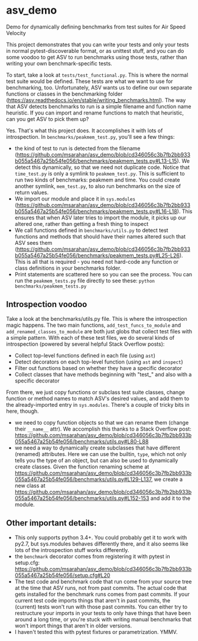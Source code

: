 # asv_demo
Demo for dynamically defining benchmarks from test suites for Air Speed Velocity

This project demonstrates that you can write your tests and only your tests in
normal pytest-discoverable format, or as unittest stuff, and you can do some
voodoo to get ASV to run benchmarks using those tests, rather than writing your
own benchmark-specific tests.

To start, take a look at ``tests/test_functional.py``. This is where the normal test
suite would be defined. These tests are what we want to use for benchmarking,
too. Unfortunately, ASV wants us to define our own separate functions or classes
in the benchmarking folder
(https://asv.readthedocs.io/en/stable/writing_benchmarks.html). The way that ASV
detects benchmarks to run is a simple filename and function name heuristic. If
you can import and rename functions to match that heuristic, can you get ASV to
pick them up?

Yes. That's what this project does. It accomplishes it with lots of introspection. In
``benchmarks/peakmem_test.py``, you'll see a few things:

* the kind of test to run is detected from the filename
  (https://github.com/msarahan/asv_demo/blob/cd346056c3b7fb2bb933b055a5467a25b54fe056/benchmarks/peakmem_tests.py#L13-L15).
  We detect this dynamically, so that we need not duplicate code. Notice that
  ``time_test.py`` is only a symlink to ``peakmem_test.py``. This is sufficient to run
  two kinds of benchmarks: peakmem and time. You could create another symlink,
  ``mem_test.py``, to also run benchmarks on the size of return values.
* We import our module and place it in ``sys.modules``
  (https://github.com/msarahan/asv_demo/blob/cd346056c3b7fb2bb933b055a5467a25b54fe056/benchmarks/peakmem_tests.py#L16-L18).
  This ensures that when ASV later tries to import the module, it picks up our
  altered one, rather than getting a fresh thing to inspect
* We call functions defined in ``benchmarks/utils.py`` to detect test functions and
  methods that should have their names altered such that ASV sees them
  (https://github.com/msarahan/asv_demo/blob/cd346056c3b7fb2bb933b055a5467a25b54fe056/benchmarks/peakmem_tests.py#L25-L26).
  This is all that is required - you need not hard-code any function or class
  definitions in your benchmarks folder.
* Print statements are scattered here so you can see the process. You can run
  the ``peakmem_tests.py`` file directly to see these: ```python benchmarks/peakmem_tests.py```

## Introspection voodoo

Take a look at the benchmarks/utils.py file. This is where the introspection
magic happens. The two main functions, ``add_test_funcs_to_module`` and
``add_renamed_classes_to_module`` are both just globs that collect test files with a
simple pattern. With each of these test files, we do several kinds of
introspection (powered by several helpful Stack Overflow posts):

* Collect top-level functions defined in each file (using ``ast``)
* Detect decorators on each top-level function (using ``ast`` and ``inspect``)
* Filter out functions based on whether they have a specific decorator
* Collect classes that have methods beginning with "test_" and also with a
  specific decorator

From there, we just copy functions or subclass test suite classes, change
function or method names to match ASV's desired values, and add them to the
already-imported entry in ``sys.modules``. There's a couple of tricky bits in here,
though.

* we need to copy function objects so that we can rename them (change their
  ``__name__`` attr). We accomplish this thanks to a Stack Overflow post:
  https://github.com/msarahan/asv_demo/blob/cd346056c3b7fb2bb933b055a5467a25b54fe056/benchmarks/utils.py#L80-L88
* we need a way to dynamically create subclasses that have different (renamed)
  attributes. Here we can use the builtin, ``type``, which not only tells you
  the type of an object, but can also be used to dynamically create classes.
  Given the function renaming scheme at
  https://github.com/msarahan/asv_demo/blob/cd346056c3b7fb2bb933b055a5467a25b54fe056/benchmarks/utils.py#L129-L137,
  we create a new class at
  https://github.com/msarahan/asv_demo/blob/cd346056c3b7fb2bb933b055a5467a25b54fe056/benchmarks/utils.py#L152-153 and
  add it to the module.

## Other important details:

* This only supports python 3.4+. You could probably get it to work with py2.7,
  but sys.modules behaves differently there, and it also seems like lots of the
  introspection stuff works differently.
* the ``benchmark`` decorator comes from registering it with pytest in
  setup.cfg: https://github.com/msarahan/asv_demo/blob/cd346056c3b7fb2bb933b055a5467a25b54fe056/setup.cfg#L20
* The test code and benchmark code that run come from your source tree at the
  time that ASV runs, not from past commits. The actual code that gets installed
  for the benchmark runs comes from past commits. If your current test code
  imports things that aren't in past commits, the (current) tests won't run with
  those past commits. You can either try to restructure your imports in your
  tests to only have things that have been around a long time, or you're stuck
  with writing manual benchmarks that won't import things that aren't in older
  versions.
* I haven't tested this with pytest fixtures or parametrization.  YMMV.
